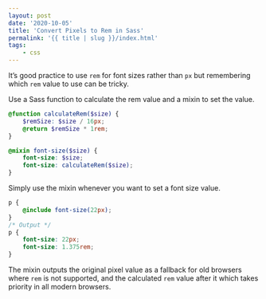 ```yaml
---
layout: post
date: '2020-10-05'
title: 'Convert Pixels to Rem in Sass'
permalink: '{{ title | slug }}/index.html'
tags:
    - css
---
```


It’s good practice to use `rem` for font sizes rather than `px` but remembering which `rem` value to use can be tricky.

Use a Sass function to calculate the rem value and a mixin to set the value.

```scss
@function calculateRem($size) {
	$remSize: $size / 16px;
	@return $remSize * 1rem;
}

@mixin font-size($size) {
	font-size: $size;
	font-size: calculateRem($size);
}
```

Simply use the mixin whenever you want to set a font size value.

```scss
p {
	@include font-size(22px);
}
/* Output */
p {
	font-size: 22px;
	font-size: 1.375rem;
}
```

The mixin outputs the original pixel value as a fallback for old browsers where `rem` is not supported, and the calculated `rem` value after it which takes priority in all modern browsers.
